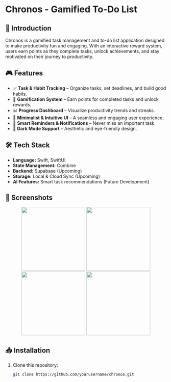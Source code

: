 # Chronos - Gamified To-Do List

## 🚀 Introduction
Chronos is a gamified task management and to-do list application designed to make productivity fun and engaging. With an interactive reward system, users earn points as they complete tasks, unlock achievements, and stay motivated on their journey to productivity.

## 🎮 Features
- ✅ **Task & Habit Tracking** – Organize tasks, set deadlines, and build good habits.
- 🎯 **Gamification System** – Earn points for completed tasks and unlock rewards.
- 📊 **Progress Dashboard** – Visualize productivity trends and streaks.
- 🎨 **Minimalist & Intuitive UI** – A seamless and engaging user experience.
- 🔔 **Smart Reminders & Notifications** – Never miss an important task.
- 🌙 **Dark Mode Support** – Aesthetic and eye-friendly design.

## 🛠 Tech Stack
- **Language:** Swift, SwiftUI
- **State Management:** Combine
- **Backend:** Supabase (Upcoming)
- **Storage:** Local & Cloud Sync (Upcoming)
- **AI Features:** Smart task recommendations (Future Development)

## 📸 Screenshots
<p align="center">
    <img src="https://github.com/user-attachments/assets/0a8fee17-0c66-4640-bba4-b0578b947f34" width="200">
    <img src="https://github.com/user-attachments/assets/46a493ed-efb4-4185-8335-174334507dae" width="200">
    <img src="https://github.com/user-attachments/assets/7ea4d87b-9fb6-4f5c-b1b8-79bcb0a16277" width="200">
    <img src="https://github.com/user-attachments/assets/bba6aaf4-f0e5-4146-bb15-74f7f85cec26" width="200">
</p>

## 📥 Installation
1. Clone this repository:
   ```sh
   git clone https://github.com/yourusername/chronos.git
